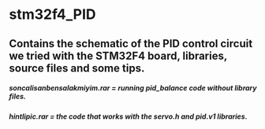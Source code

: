 # stm32f4_PID
## Contains the schematic of the PID control circuit we tried with the STM32F4 board, libraries, source files and some tips.

##### soncalisanbensalakmiyim.rar = running pid_balance code without library files.
##### hintlipic.rar = the code that works with the servo.h and pid.v1 libraries.
